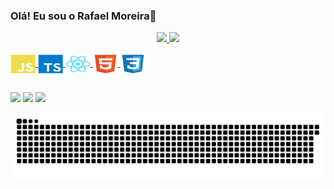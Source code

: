 ### Olá! Eu sou o Rafael Moreira👋

<div align="center">
  <a href="https://github.com/0rafaelMoreira">
  <img height="180em" src="https://github-readme-stats.vercel.app/api?username=0rafaelMoreira&show_icons=true&theme=dracula&include_all_commits=true&count_private=true"/>
  <img height="180em" src="https://github-readme-stats.vercel.app/api/top-langs/?username=0rafaelMoreira&layout=compact&langs_count=7&theme=dracula"/>
</div>
  
<div style="display: inline_block"><br>
  <img align="center" alt="Jheo-Js" height="30" width="40" src="https://raw.githubusercontent.com/devicons/devicon/master/icons/javascript/javascript-plain.svg">
  <img align="center" alt="Jheo-Ts" height="30" width="40" src="https://raw.githubusercontent.com/devicons/devicon/master/icons/typescript/typescript-plain.svg">
  <img align="center" alt="Jheo-React" height="30" width="40" src="https://raw.githubusercontent.com/devicons/devicon/master/icons/react/react-original.svg">
  <img align="center" alt="Jheo-HTML" height="30" width="40" src="https://raw.githubusercontent.com/devicons/devicon/master/icons/html5/html5-original.svg">
  <img align="center" alt="Jheo-CSS" height="30" width="40" src="https://raw.githubusercontent.com/devicons/devicon/master/icons/css3/css3-original.svg">

</div>

   ##

<div> 
  <a href="https://www.instagram.com/jheovanny_c/" target="_blank"><img src="https://img.shields.io/badge/-Instagram-%23E4405F?style=for-the-badge&logo=instagram&logoColor=white" target="_blank"></a>
 <a href="https://discord.gg/Jheovanny#3553" target="_blank"><img src="https://img.shields.io/badge/Discord-7289DA?style=for-the-badge&logo=discord&logoColor=white" target="_blank"></a> 
  <a href="https://www.linkedin.com/in/jheovanny-campos/" target="_blank"><img src="https://img.shields.io/badge/-LinkedIn-%230077B5?style=for-the-badge&logo=linkedin&logoColor=white" target="_blank"></a> 
 
  ![Snake animation](https://github.com/0rafaelMoreira/0rafaelMoreira/blob/output/github-contribution-grid-snake.svg)
 
</div>
